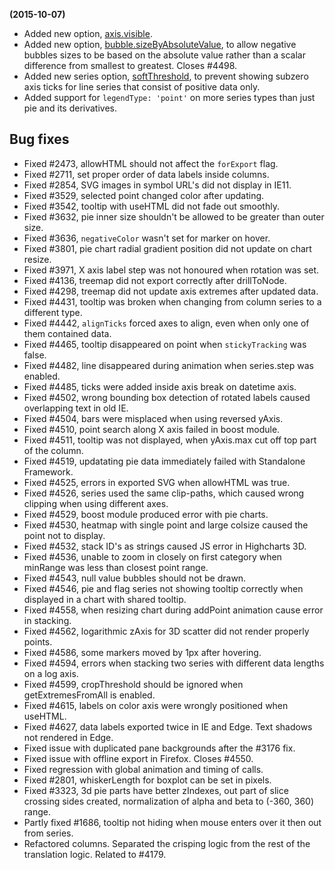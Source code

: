 **(2015-10-07)**
        
- Added new option, [axis.visible](http://api.highcharts.com/highcharts#xAxis.visible).
- Added new option, [bubble.sizeByAbsoluteValue](http://api.highcharts.com/highcharts#plotOptions.bubble.sizeByAbsoluteValue), to allow negative bubbles sizes to be based on the absolute value rather than a scalar difference from smallest to greatest. Closes #4498.
- Added new series option, [softThreshold](http://api.highcharts.com/highcharts#plotOptions.series.softThreshold), to prevent showing subzero axis ticks for line series that consist of positive data only.
- Added support for `legendType: 'point'` on more series types than just pie and its derivatives.

## Bug fixes 
- Fixed #2473, allowHTML should not affect the `forExport` flag.
- Fixed #2711, set proper order of data labels inside columns.
- Fixed #2854, SVG images in symbol URL's did not display in IE11.
- Fixed #3529, selected point changed color after updating.
- Fixed #3542, tooltip with useHTML did not fade out smoothly.
- Fixed #3632, pie inner size shouldn't be allowed to be greater than outer size.
- Fixed #3636, `negativeColor` wasn't set for marker on hover.
- Fixed #3801, pie chart radial gradient position did not update on chart resize.
- Fixed #3971, X axis label step was not honoured when rotation was set.
- Fixed #4136, treemap did not export correctly after drillToNode.
- Fixed #4298, treemap did not update axis extremes after updated data.
- Fixed #4431, tooltip was broken when changing from column series to a different type.
- Fixed #4442, `alignTicks` forced axes to align, even when only one of them contained data.
- Fixed #4465, tooltip disappeared on point when `stickyTracking` was false.
- Fixed #4482, line disappeared during animation when series.step was enabled.
- Fixed #4485, ticks were added inside axis break on datetime axis.
- Fixed #4502, wrong bounding box detection of rotated labels caused overlapping text in old IE.
- Fixed #4504, bars were misplaced when using reversed yAxis.
- Fixed #4510, point search along X axis failed in boost module.
- Fixed #4511, tooltip was not displayed, when yAxis.max cut off top part of the column.
- Fixed #4519, updatating pie data immediately failed with Standalone Framework.
- Fixed #4525, errors in exported SVG when allowHTML was true.
- Fixed #4526, series used the same clip-paths, which caused wrong clipping when using different axes.
- Fixed #4529, boost module produced error with pie charts.
- Fixed #4530, heatmap with single point and large colsize caused the point not to display.
- Fixed #4532, stack ID's as strings caused JS error in Highcharts 3D.
- Fixed #4536, unable to zoom in closely on first category when minRange was less than closest point range.
- Fixed #4543, null value bubbles should not be drawn.
- Fixed #4546, pie and flag series not showing tooltip correctly when displayed in a chart with shared tooltip.
- Fixed #4558, when resizing chart during addPoint animation cause error in stacking.
- Fixed #4562, logarithmic zAxis for 3D scatter did not render properly points.
- Fixed #4586, some markers moved by 1px after hovering.
- Fixed #4594, errors when stacking two series with different data lengths on a log axis.
- Fixed #4599, cropThreshold should be ignored when getExtremesFromAll is enabled.
- Fixed #4615, labels on color axis were wrongly positioned when useHTML.
- Fixed #4627, data labels exported twice in IE and Edge. Text shadows not rendered in Edge.
- Fixed issue with duplicated pane backgrounds after the #3176 fix.
- Fixed issue with offline export in Firefox. Closes #4550.
- Fixed regression with global animation and timing of calls.
- Fixed #2801, whiskerLength for boxplot can be set in pixels.
- Fixed #3323, 3d pie parts have better zIndexes, out part of slice crossing sides created, normalization of alpha and beta to (-360, 360) range.
- Partly fixed #1686, tooltip not hiding when mouse enters over it then out from series.
- Refactored columns. Separated the crisping logic from the rest of the translation logic. Related to #4179.